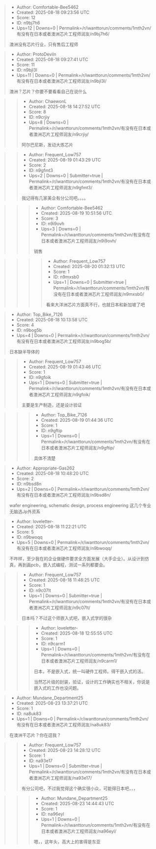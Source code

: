 > - Author: Comfortable-Bee5462
> - Created: 2025-08-18 09:23:56 UTC
> - Score: 12
> - ID: n9bj7h6
> - Ups=12 | Downs=0 | Permalink=/r/iwanttorun/comments/1mth2vn/有没有在日本或者澳洲芯片工程师润友/n9bj7h6/
>
> 澳洲没有芯片行业，只有售后工程师

> - Author: ProtoDeviln
> - Created: 2025-08-18 09:27:41 UTC
> - Score: 11
> - ID: n9bjl3l
> - Ups=11 | Downs=0 | Permalink=/r/iwanttorun/comments/1mth2vn/有没有在日本或者澳洲芯片工程师润友/n9bjl3l/
>
> 澳洲？芯片？你要不要看看自己在说什么

>> - Author: ChaewonL
>> - Created: 2025-08-18 14:27:52 UTC
>> - Score: 8
>> - ID: n9crjiy
>> - Ups=8 | Downs=0 | Permalink=/r/iwanttorun/comments/1mth2vn/有没有在日本或者澳洲芯片工程师润友/n9crjiy/
>>
>> 阿尔巴尼斯，发动大炼芯片

>> - Author: Frequent_Low757
>> - Created: 2025-08-19 01:43:29 UTC
>> - Score: 2
>> - ID: n9gfmt3
>> - Ups=2 | Downs=0 | Submitter=true | Permalink=/r/iwanttorun/comments/1mth2vn/有没有在日本或者澳洲芯片工程师润友/n9gfmt3/
>>
>> 我记得有几家美企有分公司吧。。。。

>>> - Author: Comfortable-Bee5462
>>> - Created: 2025-08-19 10:51:56 UTC
>>> - Score: 3
>>> - ID: n9i9ovh
>>> - Ups=3 | Downs=0 | Permalink=/r/iwanttorun/comments/1mth2vn/有没有在日本或者澳洲芯片工程师润友/n9i9ovh/
>>>
>>> 销售

>>>> - Author: Frequent_Low757
>>>> - Created: 2025-08-20 01:32:13 UTC
>>>> - Score: 1
>>>> - ID: n9mxsb0
>>>> - Ups=1 | Downs=0 | Submitter=true | Permalink=/r/iwanttorun/comments/1mth2vn/有没有在日本或者澳洲芯片工程师润友/n9mxsb0/
>>>>
>>>> 看来大洋洲芯片方面真不行，也就日本和新加坡了吧

> - Author: Top_Bike_7126
> - Created: 2025-08-18 10:13:58 UTC
> - Score: 4
> - ID: n9bog5b
> - Ups=4 | Downs=0 | Permalink=/r/iwanttorun/comments/1mth2vn/有没有在日本或者澳洲芯片工程师润友/n9bog5b/
>
> 日本缺半导体的

>> - Author: Frequent_Low757
>> - Created: 2025-08-19 01:43:46 UTC
>> - Score: 1
>> - ID: n9gfoik
>> - Ups=1 | Downs=0 | Submitter=true | Permalink=/r/iwanttorun/comments/1mth2vn/有没有在日本或者澳洲芯片工程师润友/n9gfoik/
>>
>> 主要是生产制造，还是设计验证

>>> - Author: Top_Bike_7126
>>> - Created: 2025-08-19 01:44:36 UTC
>>> - Score: 1
>>> - ID: n9gftip
>>> - Ups=1 | Downs=0 | Permalink=/r/iwanttorun/comments/1mth2vn/有没有在日本或者澳洲芯片工程师润友/n9gftip/
>>>
>>> 具体不清楚

> - Author: Appropriate-Gas262
> - Created: 2025-08-18 10:48:20 UTC
> - Score: 2
> - ID: n9bsd8n
> - Ups=2 | Downs=0 | Permalink=/r/iwanttorun/comments/1mth2vn/有没有在日本或者澳洲芯片工程师润友/n9bsd8n/
>
> wafer engineering, schematic design, process engineering 这几个专业无脑选Jp外资系

> - Author: loveletter-
> - Created: 2025-08-18 11:22:21 UTC
> - Score: 5
> - ID: n9bwoqq
> - Ups=5 | Downs=0 | Permalink=/r/iwanttorun/comments/1mth2vn/有没有在日本或者澳洲芯片工程师润友/n9bwoqq/
>
> 不咋样，至少我在的企业做硬件要求全方面发展（大手企业）。从设计到仿真，再到画pcb，嵌入式编程，测试一系列都要会。

>> - Author: Frequent_Low757
>> - Created: 2025-08-18 11:48:25 UTC
>> - Score: 1
>> - ID: n9c07lt
>> - Ups=1 | Downs=0 | Submitter=true | Permalink=/r/iwanttorun/comments/1mth2vn/有没有在日本或者澳洲芯片工程师润友/n9c07lt/
>>
>> 日本吗？不过这个师嵌入式吧，嵌入式学的很杂

>>> - Author: loveletter-
>>> - Created: 2025-08-18 12:55:55 UTC
>>> - Score: 1
>>> - ID: n9carm1
>>> - Ups=1 | Downs=0 | Permalink=/r/iwanttorun/comments/1mth2vn/有没有在日本或者澳洲芯片工程师润友/n9carm1/
>>>
>>> 日本，不是嵌入式，统一叫硬件工程师。得干嵌入式的活。
>>> 
>>> 当然芯片级的封装，验证，设计的工作确实也不相关，你说是嵌入式的工作也没问题。

> - Author: Mundane_Department25
> - Created: 2025-08-23 13:37:21 UTC
> - Score: 1
> - ID: na8uk83
> - Ups=1 | Downs=0 | Permalink=/r/iwanttorun/comments/1mth2vn/有没有在日本或者澳洲芯片工程师润友/na8uk83/
>
> 在澳洲干芯片？你在逗我？

>> - Author: Frequent_Low757
>> - Created: 2025-08-23 14:28:12 UTC
>> - Score: 1
>> - ID: na93e17
>> - Ups=1 | Downs=0 | Submitter=true | Permalink=/r/iwanttorun/comments/1mth2vn/有没有在日本或者澳洲芯片工程师润友/na93e17/
>>
>> 有分公司吧，不过我觉得这个确实很小众，可能得日本吧，，，

>>> - Author: Mundane_Department25
>>> - Created: 2025-08-23 14:44:43 UTC
>>> - Score: 1
>>> - ID: na96eyl
>>> - Ups=1 | Downs=0 | Permalink=/r/iwanttorun/comments/1mth2vn/有没有在日本或者澳洲芯片工程师润友/na96eyl/
>>>
>>> 嗯，，这年头，高大上的害得是东亚

